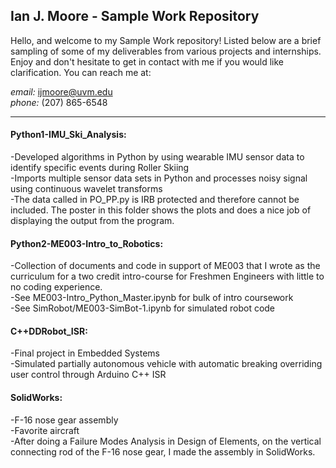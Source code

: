 ## Ian J. Moore - Sample Work Repository

Hello, and welcome to my Sample Work repository! Listed below are a brief sampling of some of my deliverables from various projects and internships. Enjoy and don't hesitate to get in contact with me if you would like clarification. 
You can reach me at:<br>

*email:* ijmoore@uvm.edu<br>
*phone:* (207) 865-6548<br>

***

#### Python1-IMU_Ski_Analysis:
-Developed algorithms in Python by using wearable IMU sensor data to identify specific events during Roller Skiing<br>
-Imports multiple sensor data sets in Python and processes noisy signal using continuous wavelet transforms <br>
-The data called in PO_PP.py is IRB protected and therefore cannot be included. The poster in this folder shows the plots and does a nice job of displaying the output from the program. 


#### Python2-ME003-Intro_to_Robotics:
-Collection of documents and code in support of ME003 that I wrote as the curriculum for a two credit intro-course for Freshmen Engineers with little to no coding experience.<br>
-See ME003-Intro_Python_Master.ipynb for bulk of intro coursework<br>
-See SimRobot/ME003-SimBot-1.ipynb for simulated robot code <br>


#### C++DDRobot_ISR:
-Final project in Embedded Systems<br>
-Simulated partially autonomous vehicle with automatic breaking overriding user control through Arduino C++ ISR<br>


#### SolidWorks: 
-F-16 nose gear assembly<br>
-Favorite aircraft<br>
-After doing a Failure Modes Analysis in Design of Elements, on the vertical connecting rod of the F-16 nose gear, I made the assembly in SolidWorks. <br>
